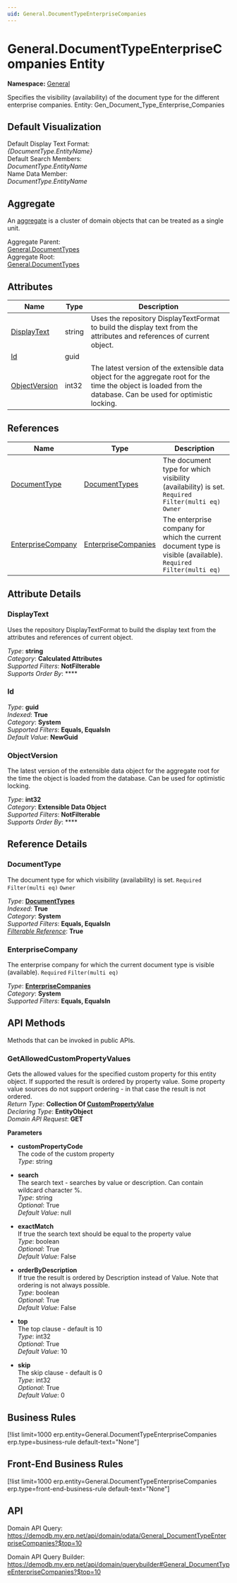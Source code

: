 ```yaml
---
uid: General.DocumentTypeEnterpriseCompanies
---
```

# General.DocumentTypeEnterpriseCompanies Entity

**Namespace:** [General](General.md)  

Specifies the visibility (availability) of the document type for the different enterprise companies. Entity: Gen_Document_Type_Enterprise_Companies

## Default Visualization
Default Display Text Format:  
_{DocumentType.EntityName}_  
Default Search Members:  
_DocumentType.EntityName_  
Name Data Member:  
_DocumentType.EntityName_  

## Aggregate
An [aggregate](https://docs.erp.net/tech/advanced/concepts/aggregates.html) is a cluster of domain objects that can be treated as a single unit.  

Aggregate Parent:  
[General.DocumentTypes](General.DocumentTypes.md)  
Aggregate Root:  
[General.DocumentTypes](General.DocumentTypes.md)  

## Attributes

| Name | Type | Description |
| ---- | ---- | --- |
| [DisplayText](General.DocumentTypeEnterpriseCompanies.md#displaytext) | string | Uses the repository DisplayTextFormat to build the display text from the attributes and references of current object. 
| [Id](General.DocumentTypeEnterpriseCompanies.md#id) | guid |  
| [ObjectVersion](General.DocumentTypeEnterpriseCompanies.md#objectversion) | int32 | The latest version of the extensible data object for the aggregate root for the time the object is loaded from the database. Can be used for optimistic locking. 

## References

| Name | Type | Description |
| ---- | ---- | --- |
| [DocumentType](General.DocumentTypeEnterpriseCompanies.md#documenttype) | [DocumentTypes](General.DocumentTypes.md) | The document type for which visibility (availability) is set. `Required` `Filter(multi eq)` `Owner` |
| [EnterpriseCompany](General.DocumentTypeEnterpriseCompanies.md#enterprisecompany) | [EnterpriseCompanies](General.EnterpriseCompanies.md) | The enterprise company for which the current document type is visible (available). `Required` `Filter(multi eq)` |


## Attribute Details

### DisplayText

Uses the repository DisplayTextFormat to build the display text from the attributes and references of current object.

_Type_: **string**  
_Category_: **Calculated Attributes**  
_Supported Filters_: **NotFilterable**  
_Supports Order By_: ****  

### Id

_Type_: **guid**  
_Indexed_: **True**  
_Category_: **System**  
_Supported Filters_: **Equals, EqualsIn**  
_Default Value_: **NewGuid**  

### ObjectVersion

The latest version of the extensible data object for the aggregate root for the time the object is loaded from the database. Can be used for optimistic locking.

_Type_: **int32**  
_Category_: **Extensible Data Object**  
_Supported Filters_: **NotFilterable**  
_Supports Order By_: ****  


## Reference Details

### DocumentType

The document type for which visibility (availability) is set. `Required` `Filter(multi eq)` `Owner`

_Type_: **[DocumentTypes](General.DocumentTypes.md)**  
_Indexed_: **True**  
_Category_: **System**  
_Supported Filters_: **Equals, EqualsIn**  
_[Filterable Reference](https://docs.erp.net/dev/domain-api/filterable-references.html)_: **True**  

### EnterpriseCompany

The enterprise company for which the current document type is visible (available). `Required` `Filter(multi eq)`

_Type_: **[EnterpriseCompanies](General.EnterpriseCompanies.md)**  
_Category_: **System**  
_Supported Filters_: **Equals, EqualsIn**  


## API Methods

Methods that can be invoked in public APIs.

### GetAllowedCustomPropertyValues

Gets the allowed values for the specified custom property for this entity object.              If supported the result is ordered by property value. Some property value sources do not support ordering - in that case the result is not ordered.  
_Return Type_: **Collection Of [CustomPropertyValue](../data-types.md#general.custompropertyvalue)**  
_Declaring Type_: **EntityObject**  
_Domain API Request_: **GET**  

**Parameters**  
  * **customPropertyCode**  
    The code of the custom property  
    _Type_: string  

  * **search**  
    The search text - searches by value or description. Can contain wildcard character %.  
    _Type_: string  
     _Optional_: True  
    _Default Value_: null  

  * **exactMatch**  
    If true the search text should be equal to the property value  
    _Type_: boolean  
     _Optional_: True  
    _Default Value_: False  

  * **orderByDescription**  
    If true the result is ordered by Description instead of Value. Note that ordering is not always possible.  
    _Type_: boolean  
     _Optional_: True  
    _Default Value_: False  

  * **top**  
    The top clause - default is 10  
    _Type_: int32  
     _Optional_: True  
    _Default Value_: 10  

  * **skip**  
    The skip clause - default is 0  
    _Type_: int32  
     _Optional_: True  
    _Default Value_: 0  



## Business Rules

[!list limit=1000 erp.entity=General.DocumentTypeEnterpriseCompanies erp.type=business-rule default-text="None"]

## Front-End Business Rules

[!list limit=1000 erp.entity=General.DocumentTypeEnterpriseCompanies erp.type=front-end-business-rule default-text="None"]

## API

Domain API Query:
<https://demodb.my.erp.net/api/domain/odata/General_DocumentTypeEnterpriseCompanies?$top=10>

Domain API Query Builder:
<https://demodb.my.erp.net/api/domain/querybuilder#General_DocumentTypeEnterpriseCompanies?$top=10>

